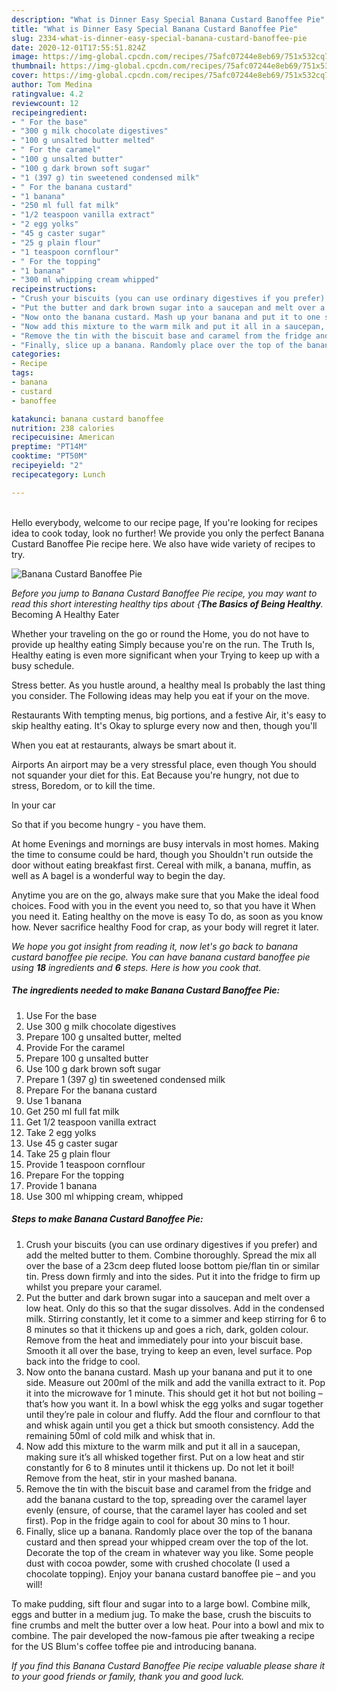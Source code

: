 ```yaml
---
description: "What is Dinner Easy Special Banana Custard Banoffee Pie"
title: "What is Dinner Easy Special Banana Custard Banoffee Pie"
slug: 2334-what-is-dinner-easy-special-banana-custard-banoffee-pie
date: 2020-12-01T17:55:51.824Z
image: https://img-global.cpcdn.com/recipes/75afc07244e8eb69/751x532cq70/banana-custard-banoffee-pie-recipe-main-photo.jpg
thumbnail: https://img-global.cpcdn.com/recipes/75afc07244e8eb69/751x532cq70/banana-custard-banoffee-pie-recipe-main-photo.jpg
cover: https://img-global.cpcdn.com/recipes/75afc07244e8eb69/751x532cq70/banana-custard-banoffee-pie-recipe-main-photo.jpg
author: Tom Medina
ratingvalue: 4.2
reviewcount: 12
recipeingredient:
- " For the base"
- "300 g milk chocolate digestives"
- "100 g unsalted butter melted"
- " For the caramel"
- "100 g unsalted butter"
- "100 g dark brown soft sugar"
- "1 (397 g) tin sweetened condensed milk"
- " For the banana custard"
- "1 banana"
- "250 ml full fat milk"
- "1/2 teaspoon vanilla extract"
- "2 egg yolks"
- "45 g caster sugar"
- "25 g plain flour"
- "1 teaspoon cornflour"
- " For the topping"
- "1 banana"
- "300 ml whipping cream whipped"
recipeinstructions:
- "Crush your biscuits (you can use ordinary digestives if you prefer) and add the melted butter to them. Combine thoroughly. Spread the mix all over the base of a 23cm deep fluted loose bottom pie/flan tin or similar tin. Press down firmly and into the sides. Put it into the fridge to firm up whilst you prepare your caramel."
- "Put the butter and dark brown sugar into a saucepan and melt over a low heat. Only do this so that the sugar dissolves. Add in the condensed milk. Stirring constantly, let it come to a simmer and keep stirring for 6 to 8 minutes so that it thickens up and goes a rich, dark, golden colour. Remove from the heat and immediately pour into your biscuit base. Smooth it all over the base, trying to keep an even, level surface. Pop back into the fridge to cool."
- "Now onto the banana custard. Mash up your banana and put it to one side. Measure out 200ml of the milk and add the vanilla extract to it. Pop it into the microwave for 1 minute. This should get it hot but not boiling – that’s how you want it. In a bowl whisk the egg yolks and sugar together until they’re pale in colour and fluffy. Add the flour and cornflour to that and whisk again until you get a thick but smooth consistency. Add the remaining 50ml of cold milk and whisk that in."
- "Now add this mixture to the warm milk and put it all in a saucepan, making sure it’s all whisked together first. Put on a low heat and stir constantly for 6 to 8 minutes until it thickens up. Do not let it boil! Remove from the heat, stir in your mashed banana."
- "Remove the tin with the biscuit base and caramel from the fridge and add the banana custard to the top, spreading over the caramel layer evenly (ensure, of course, that the caramel layer has cooled and set first). Pop in the fridge again to cool for about 30 mins to 1 hour."
- "Finally, slice up a banana. Randomly place over the top of the banana custard and then spread your whipped cream over the top of the lot. Decorate the top of the cream in whatever way you like. Some people dust with cocoa powder, some with crushed chocolate (I used a chocolate topping). Enjoy your banana custard banoffee pie – and you will!"
categories:
- Recipe
tags:
- banana
- custard
- banoffee

katakunci: banana custard banoffee 
nutrition: 238 calories
recipecuisine: American
preptime: "PT14M"
cooktime: "PT50M"
recipeyield: "2"
recipecategory: Lunch

---
```

<br>
Hello everybody, welcome to our recipe page, If you're looking for recipes idea to cook today, look no further! We provide you only the perfect Banana Custard Banoffee Pie recipe here. We also have wide variety of recipes to try.
<br>


![Banana Custard Banoffee Pie](https://img-global.cpcdn.com/recipes/75afc07244e8eb69/751x532cq70/banana-custard-banoffee-pie-recipe-main-photo.jpg)

<i>Before you jump to Banana Custard Banoffee Pie recipe, you may want to read this short interesting healthy tips about {<strong>The Basics of Being Healthy</strong>.</i>
Becoming A Healthy Eater

Whether your traveling on the go or round the
Home, you do not have to provide up healthy eating
Simply because you're on the run. The Truth Is,
Healthy eating is even more significant when your
Trying to keep up with a busy schedule.


Stress better. As you hustle around, a healthy meal
Is probably the last thing you consider. The
Following ideas may help you eat if your on the move.

Restaurants
With tempting menus, big portions, and a festive
Air, it's easy to skip healthy eating. It's
Okay to splurge every now and then, though you'll

When you eat at restaurants, always be smart
about it.

Airports
An airport may be a very stressful place, even though 
You should not squander your diet for this. Eat
Because you're hungry, not due to stress,
Boredom, or to kill the time.

In your car

So that if you become hungry - you have them.

At home
Evenings and mornings are busy intervals in most homes.
Making the time to consume could be hard, though you
Shouldn't run outside the door without eating breakfast
first. Cereal with milk, a banana, muffin, as well as 
A bagel is a wonderful way to begin the day.

Anytime you are on the go, always make sure that you
Make the ideal food choices. 
Food with you in the event you need to, so that you have it
When you need it. Eating healthy on the move is easy
To do, as soon as you know how. Never sacrifice healthy
Food for crap, as your body will regret it later.


<i>We hope you got insight from reading it, now let's go back to banana custard banoffee pie recipe. You can have banana custard banoffee pie using <strong>18</strong> ingredients and <strong>6</strong> steps. Here is how you cook that.
</i>

##### The ingredients needed to make Banana Custard Banoffee Pie:

1. Use  For the base
1. Use 300 g milk chocolate digestives
1. Prepare 100 g unsalted butter, melted
1. Provide  For the caramel
1. Prepare 100 g unsalted butter
1. Use 100 g dark brown soft sugar
1. Prepare 1 (397 g) tin sweetened condensed milk
1. Prepare  For the banana custard
1. Use 1 banana
1. Get 250 ml full fat milk
1. Get 1/2 teaspoon vanilla extract
1. Take 2 egg yolks
1. Use 45 g caster sugar
1. Take 25 g plain flour
1. Provide 1 teaspoon cornflour
1. Prepare  For the topping
1. Provide 1 banana
1. Use 300 ml whipping cream, whipped


##### Steps to make Banana Custard Banoffee Pie:

1. Crush your biscuits (you can use ordinary digestives if you prefer) and add the melted butter to them. Combine thoroughly. Spread the mix all over the base of a 23cm deep fluted loose bottom pie/flan tin or similar tin. Press down firmly and into the sides. Put it into the fridge to firm up whilst you prepare your caramel.
1. Put the butter and dark brown sugar into a saucepan and melt over a low heat. Only do this so that the sugar dissolves. Add in the condensed milk. Stirring constantly, let it come to a simmer and keep stirring for 6 to 8 minutes so that it thickens up and goes a rich, dark, golden colour. Remove from the heat and immediately pour into your biscuit base. Smooth it all over the base, trying to keep an even, level surface. Pop back into the fridge to cool.
1. Now onto the banana custard. Mash up your banana and put it to one side. Measure out 200ml of the milk and add the vanilla extract to it. Pop it into the microwave for 1 minute. This should get it hot but not boiling – that’s how you want it. In a bowl whisk the egg yolks and sugar together until they’re pale in colour and fluffy. Add the flour and cornflour to that and whisk again until you get a thick but smooth consistency. Add the remaining 50ml of cold milk and whisk that in.
1. Now add this mixture to the warm milk and put it all in a saucepan, making sure it’s all whisked together first. Put on a low heat and stir constantly for 6 to 8 minutes until it thickens up. Do not let it boil! Remove from the heat, stir in your mashed banana.
1. Remove the tin with the biscuit base and caramel from the fridge and add the banana custard to the top, spreading over the caramel layer evenly (ensure, of course, that the caramel layer has cooled and set first). Pop in the fridge again to cool for about 30 mins to 1 hour.
1. Finally, slice up a banana. Randomly place over the top of the banana custard and then spread your whipped cream over the top of the lot. Decorate the top of the cream in whatever way you like. Some people dust with cocoa powder, some with crushed chocolate (I used a chocolate topping). Enjoy your banana custard banoffee pie – and you will!


To make pudding, sift flour and sugar into to a large bowl. Combine milk, eggs and butter in a medium jug. To make the base, crush the biscuits to fine crumbs and melt the butter over a low heat. Pour into a bowl and mix to combine. The pair developed the now-famous pie after tweaking a recipe for the US Blum&#39;s coffee toffee pie and introducing banana. 

<i>If you find this Banana Custard Banoffee Pie recipe valuable please share it to your good friends or family, thank you and good luck.</i>
